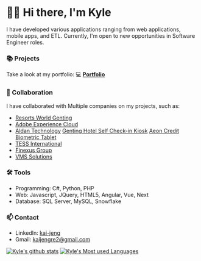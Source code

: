 # 🙋‍♂️ Hi there, I'm Kyle

I have developed various applications ranging from web applications, mobile apps, and ETL. 
Currently, I'm open to new opportunities in Software Engineer roles.



### 📚 Projects

Take a look at my portfolio: 💻 **[Portfolio](https://github.com/KyleWong613/KJSite/blob/main/README.md)**

### 👯 Collaboration

I have collaborated with Multiple companies on my projects, such as:
- [Resorts World Genting](https://www.rwgenting.com/)
- [Adobe Experience Cloud](https://business.adobe.com/sg/products/experience-manager/adobe-experience-manager.html)
- [Aldan Technology](https://www.aldantechnology.com/products--solutions.html)
      [Genting Hotel Self Check-in Kiosk](https://www.aldantechnology.com/uploads/1/4/8/3/148341329/c.jpg)
      [Aeon Credit Biometric Tablet](https://www.aldantechnology.com/uploads/1/4/8/3/148341329/recardingkiosk_orig.png)
- [TESS International](https://www.tessinternational.com/)
- [Finexus Group](https://www.finexusgroup.com/) 
- [VMS Solutions](https://www.vms-solutions.com/en/index.php)


### 🛠️ Tools

- Programming: C#, Python, PHP
- Web: Javascript, JQuery, HTML5, Angular, Vue, Next
- Database: SQL Server, MySQL, Snowflake

### 📫 Contact
- LinkedIn: [kai-jeng](https://www.linkedin.com/in/wong-kai-jeng/)
- Gmail: kaijengre2@gmail.com

[![Kyle's github stats](https://github-readme-stats.vercel.app/api?username=kylewong613&count_private=true&show_icons=true&show=&theme=catppuccin_latte&hide=issues&line_height=24)](https://github.com/anuraghazra/github-readme-stats) 
[![Kyle's Most used Languages](https://github-readme-stats.vercel.app/api/top-langs/?username=KyleWong613&layout=compact&theme=catppuccin_latte&line_height=25)](https://github.com/anuraghazra/github-readme-stats)

<!--
**KyleWong613/KyleWong613** is a ✨ _special_ ✨ repository because its `README.md` (this file) appears on your GitHub profile.

Here are some ideas to get you started:

- 🔭 I’m currently working on ...
- 🌱 I’m currently learning ...
- 👯 I’m looking to collaborate on ...
- 🤔 I’m looking for help with ...
- 💬 Ask me about ...
- 📫 How to reach me: ...
- 😄 Pronouns: ...
- ⚡ Fun fact: ...
-->
